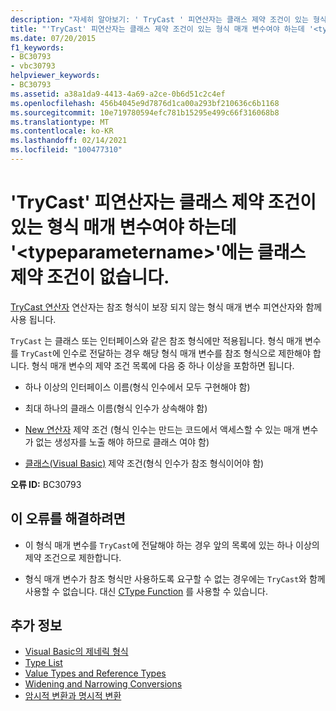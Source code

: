 ```yaml
---
description: "자세히 알아보기: ' TryCast ' 피연산자는 클래스 제약 조건이 있는 형식 매개 변수 여야 하는데 ' <typeparametername> '에는 클래스 제약 조건이 없습니다."
title: "'TryCast' 피연산자는 클래스 제약 조건이 있는 형식 매개 변수여야 하는데 '<typeparametername>'에는 클래스 제약 조건이 없습니다."
ms.date: 07/20/2015
f1_keywords:
- BC30793
- vbc30793
helpviewer_keywords:
- BC30793
ms.assetid: a38a1da9-4413-4a69-a2ce-0b6d51c2c4ef
ms.openlocfilehash: 456b4045e9d7876d1ca00a293bf210636c6b1168
ms.sourcegitcommit: 10e719780594efc781b15295e499c66f316068b8
ms.translationtype: MT
ms.contentlocale: ko-KR
ms.lasthandoff: 02/14/2021
ms.locfileid: "100477310"
---
```

# <a name="trycast-operands-must-be-class-constrained-type-parameters-but-typeparametername-has-no-class-constraint"></a>'TryCast' 피연산자는 클래스 제약 조건이 있는 형식 매개 변수여야 하는데 '\<typeparametername>'에는 클래스 제약 조건이 없습니다.

[TryCast 연산자](../language-reference/operators/trycast-operator.md) 연산자는 참조 형식이 보장 되지 않는 형식 매개 변수 피연산자와 함께 사용 됩니다.  
  
 `TryCast` 는 클래스 또는 인터페이스와 같은 참조 형식에만 적용됩니다. 형식 매개 변수를 `TryCast`에 인수로 전달하는 경우 해당 형식 매개 변수를 참조 형식으로 제한해야 합니다. 형식 매개 변수의 제약 조건 목록에 다음 중 하나 이상을 포함하면 됩니다.  
  
- 하나 이상의 인터페이스 이름(형식 인수에서 모두 구현해야 함)  
  
- 최대 하나의 클래스 이름(형식 인수가 상속해야 함)  
  
- [New 연산자](../language-reference/operators/new-operator.md) 제약 조건 (형식 인수는 만드는 코드에서 액세스할 수 있는 매개 변수가 없는 생성자를 노출 해야 하므로 클래스 여야 함)  
  
- [클래스(Visual Basic)](../language-reference/statements/class-statement.md) 제약 조건(형식 인수가 참조 형식이어야 함)  
  
 **오류 ID:** BC30793  
  
## <a name="to-correct-this-error"></a>이 오류를 해결하려면  
  
- 이 형식 매개 변수를 `TryCast`에 전달해야 하는 경우 앞의 목록에 있는 하나 이상의 제약 조건으로 제한합니다.  
  
- 형식 매개 변수가 참조 형식만 사용하도록 요구할 수 없는 경우에는 `TryCast`와 함께 사용할 수 없습니다. 대신 [CType Function](../language-reference/functions/ctype-function.md) 를 사용할 수 있습니다.  
  
## <a name="see-also"></a>추가 정보

- [Visual Basic의 제네릭 형식](../programming-guide/language-features/data-types/generic-types.md)
- [Type List](../language-reference/statements/type-list.md)
- [Value Types and Reference Types](../programming-guide/language-features/data-types/value-types-and-reference-types.md)
- [Widening and Narrowing Conversions](../programming-guide/language-features/data-types/widening-and-narrowing-conversions.md)
- [암시적 변환과 명시적 변환](../programming-guide/language-features/data-types/implicit-and-explicit-conversions.md)
